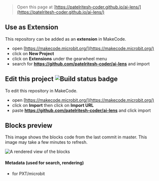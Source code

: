 
> Open this page at [https://patelritesh-coder.github.io/ai-lens/](https://patelritesh-coder.github.io/ai-lens/)

## Use as Extension

This repository can be added as an **extension** in MakeCode.

* open [https://makecode.microbit.org/](https://makecode.microbit.org/)
* click on **New Project**
* click on **Extensions** under the gearwheel menu
* search for **https://github.com/patelritesh-coder/ai-lens** and import

## Edit this project ![Build status badge](https://github.com/patelritesh-coder/ai-lens/workflows/MakeCode/badge.svg)

To edit this repository in MakeCode.

* open [https://makecode.microbit.org/](https://makecode.microbit.org/)
* click on **Import** then click on **Import URL**
* paste **https://github.com/patelritesh-coder/ai-lens** and click import

## Blocks preview

This image shows the blocks code from the last commit in master.
This image may take a few minutes to refresh.

![A rendered view of the blocks](https://github.com/patelritesh-coder/ai-lens/raw/master/.github/makecode/blocks.png)

#### Metadata (used for search, rendering)

* for PXT/microbit
<script src="https://makecode.com/gh-pages-embed.js"></script><script>makeCodeRender("{{ site.makecode.home_url }}", "{{ site.github.owner_name }}/{{ site.github.repository_name }}");</script>
